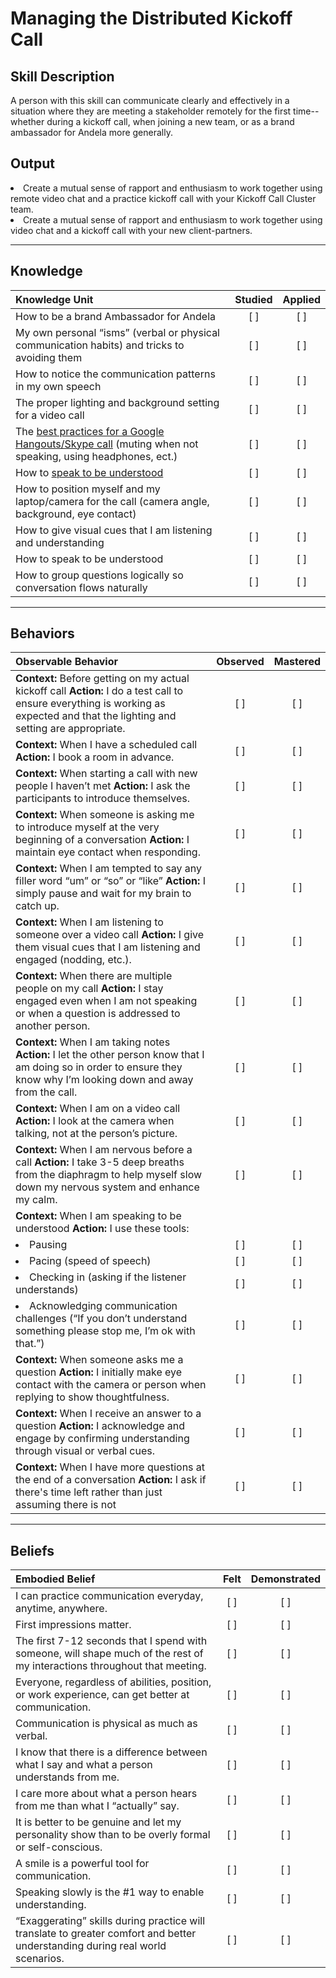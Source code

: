 # Managing the Distributed Kickoff Call


## Skill Description
A person with this skill can communicate clearly and effectively in a situation where they are meeting a stakeholder remotely for the first time-- whether during a kickoff call, when joining a new team, or as a brand ambassador for Andela more generally.


## Output
<li> Create a mutual sense of rapport and enthusiasm to work together using remote video chat and a practice kickoff call with your Kickoff Call Cluster team. </li>
<li> Create a mutual sense of rapport and enthusiasm to work together using video chat and a kickoff call with your new client-partners. </li>


----------
## Knowledge


| Knowledge Unit   |      Studied      | Applied |
|:-------------|:------------------:|:--------:|
| How to be a brand Ambassador for Andela | [ ] | [ ]  |
| My own personal “isms” (verbal or physical communication habits) and tricks to avoiding them  | [ ] | [ ]  |
| How to notice the communication patterns in my own speech | [ ] | [ ]  |
| The proper lighting and background setting for a video call | [ ] | [ ]  |
| The [best practices for a Google Hangouts/Skype call]("https://github.com/andela/learningmap/blob/master/Phase-C/Entry-level%20Developer/Curriculum/49%20-%20Skype%20(Hangouts)/README.md") (muting when not speaking, using headphones, ect.) | [ ] | [ ]  |
| How to [speak to be understood]("https://github.com/andela/learningmap/blob/master/Phase-B/Curriculum/15%20-%20Speaking%20to%20be%20Understood/README.md")| [ ] | [ ]  |
| How to position myself and my laptop/camera for the call (camera angle, background, eye contact)  | [ ] | [ ]  |
| How to give visual cues that I am listening and understanding | [ ] | [ ]  |
| How to speak to be understood| [ ] | [ ]  |
| How to group questions logically so conversation flows naturally | [ ] | [ ]  |



----------


## Behaviors

| Observable Behavior   |      Observed      | Mastered |
|:-------------|:------------------:|:--------:|
| **Context:** Before getting on my actual kickoff call **Action:** I do a test call to ensure everything is working as expected and that the lighting and setting are appropriate. | [ ] | [ ]  |
| **Context:** When I have a scheduled call **Action:** I book a room in advance. | [ ] | [ ]  |
| **Context:** When starting a call with new people I haven’t met  **Action:** I ask the participants to introduce themselves. | [ ] | [ ]  |
| **Context:** When someone is asking me to introduce myself at the very beginning of a conversation  **Action:** I maintain eye contact when responding.  | [ ] | [ ]  |
| **Context:** When I am tempted to say any filler word “um” or “so” or “like” **Action:** I simply pause and wait for my brain to catch up. | [ ] | [ ]  |
| **Context:** When I am listening to someone over a video call  **Action:** I give them visual cues that I am listening and engaged (nodding, etc.). | [ ] | [ ]  |
| **Context:** When there are multiple people on my call **Action:** I stay engaged even when I am not speaking or when a question is addressed to another person. | [ ] | [ ]  |
| **Context:** When I am taking notes  **Action:** I let the other person know that I am doing so in order to ensure they know why I’m looking down and away from the call. | [ ] | [ ]  |
| **Context:** When I am on a video call **Action:** I look at the camera when talking, not at the person’s picture. | [ ] | [ ]  |
| **Context:** When I am nervous before a call **Action:** I take 3-5 deep breaths from the diaphragm to help myself slow down my nervous system and enhance my calm. | [ ] | [ ]  |
| **Context:** When I am speaking to be understood  **Action:** I use these tools: 
|<li> Pausing </li> | [ ] | [ ]  |
|<li> Pacing (speed of speech)</li> | [ ] | [ ]  |
|<li> Checking in (asking if the listener understands) </li> | [ ] | [ ]  |
|<li> Acknowledging communication challenges (“If you don’t understand something please stop me, I’m ok with that.”)</li> | [ ] | [ ]  |
| **Context:** When someone asks me a question  **Action:** I initially make eye contact with the camera or person when replying to show thoughtfulness. | [ ] | [ ]  |
| **Context:** When I receive an answer to a question **Action:** I acknowledge and engage by confirming understanding through visual or verbal cues. | [ ] | [ ] |
| **Context:** When I have more questions at the end of a conversation **Action:** I ask if there's time left rather than just assuming there is not | [ ] | [ ] |

----------

## Beliefs


| Embodied Belief   |      Felt      | Demonstrated |
|:-------------|:------------------:|:--------:|
| I can practice communication everyday, anytime, anywhere. | [ ] | [ ]  |
| First impressions matter.  | [ ] | [ ]  |
| The first 7-12 seconds that I spend with someone, will shape much of the rest of my interactions throughout that meeting. | [ ] | [ ]  |
| Everyone, regardless of abilities, position, or work experience, can get better at communication.  | [ ] | [ ]  |
| Communication is physical as much as verbal. | [ ] | [ ]  |
| I know that there is a difference between what I say and what a person understands from me.  | [ ] | [ ]  |
| I care more about what a person hears from me than what I “actually” say.   | [ ] | [ ]  |
| It is better to be genuine and let my personality show than to be overly formal or self-conscious.  | [ ] | [ ]  |
| A smile is a powerful tool for communication.  | [ ] | [ ]  |
| Speaking slowly is the #1 way to enable understanding.  | [ ] | [ ]  |
| “Exaggerating” skills during practice will translate to greater comfort and better understanding during real world scenarios.  | [ ] | [ ]  |
